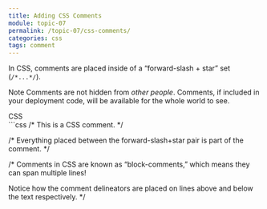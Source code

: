 ```yaml
---
title: Adding CSS Comments
module: topic-07
permalink: /topic-07/css-comments/
categories: css
tags: comment
---
```


<div class="divider-heading"></div>

In CSS, comments are placed inside of a “forward-slash + star” set (`/*...*/`).

<span class="label label-info">Note</span> Comments are not hidden from _other people_. Comments, if included in your deployment code, will be available for the whole world to see.


<div id="code-heading">CSS</div>
```css
/* This is a CSS comment. */


/* Everything placed between the forward-slash+star pair is part of the comment. */

/*
Comments in CSS are known as “block-comments,”
which means they can span multiple lines!

Notice how the comment delineators are placed on
lines above and below the text respectively.
*/
```

